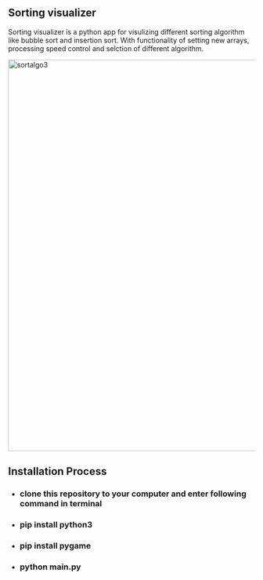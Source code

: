 ## Sorting visualizer

Sorting visualizer is a python app for visulizing different sorting algorithm like bubble sort and insertion sort. 
With functionality of setting new arrays, processing speed control and selction of different algorithm.


<img width="798" alt="sortalgo3" src="https://user-images.githubusercontent.com/96790212/211477761-60cff138-37cd-4e16-afaf-28c58ea1086e.png">






## Installation Process

- ### clone this repository to your computer and enter following command in terminal
- ### pip install python3
- ### pip install pygame
- ### python main.py

